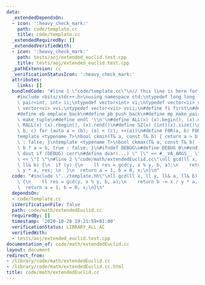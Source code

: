 ```yaml
---
data:
  _extendedDependsOn:
  - icon: ':heavy_check_mark:'
    path: code/template.cc
    title: code/template.cc
  _extendedRequiredBy: []
  _extendedVerifiedWith:
  - icon: ':heavy_check_mark:'
    path: tests/aoj/extended_euclid.test.cpp
    title: tests/aoj/extended_euclid.test.cpp
  _pathExtension: cc
  _verificationStatusIcon: ':heavy_check_mark:'
  attributes:
    links: []
  bundledCode: "#line 1 \"code/template.cc\"\n// this line is here for a reason\n\
    #include <bits/stdc++.h>\nusing namespace std;\ntypedef long long ll;\ntypedef\
    \ pair<int, int> ii;\ntypedef vector<int> vi;\ntypedef vector<ii> vii;\ntypedef\
    \ vector<vi> vvi;\ntypedef vector<vii> vvii;\n#define fi first\n#define se second\n\
    #define eb emplace_back\n#define pb push_back\n#define mp make_pair\n#define mt\
    \ make_tuple\n#define endl '\\n'\n#define ALL(x) (x).begin(), (x).end()\n#define\
    \ RALL(x) (x).rbegin(), (x).rend()\n#define SZ(x) (int)(x).size()\n#define FOR(a,\
    \ b, c) for (auto a = (b); (a) < (c); ++(a))\n#define F0R(a, b) FOR (a, 0, (b))\n\
    template <typename T>\nbool ckmin(T& a, const T& b) { return a > b ? a = b, true\
    \ : false; }\ntemplate <typename T>\nbool ckmax(T& a, const T& b) { return a <\
    \ b ? a = b, true : false; }\n#ifndef DEBUG\n#define DEBUG 0\n#endif\n#define\
    \ dout if (DEBUG) cerr\n#define dvar(...) \" [\" << #__VA_ARGS__ \": \" << (__VA_ARGS__)\
    \ << \"] \"\n#line 2 \"code/math/extendedEuclid.cc\"\nll gcd(ll x, ll y, ll& a,\
    \ ll& b) {\n  if (y) {\n    ll res = gcd(y, x % y, b, a);\n    return b -= x /\
    \ y * a, res; \n  }\n  return a = 1, b = 0, x;\n}\n"
  code: "#include \"../template.hh\"\nll gcd(ll x, ll y, ll& a, ll& b) {\n  if (y)\
    \ {\n    ll res = gcd(y, x % y, b, a);\n    return b -= x / y * a, res; \n  }\n\
    \  return a = 1, b = 0, x;\n}\n"
  dependsOn:
  - code/template.cc
  isVerificationFile: false
  path: code/math/extendedEuclid.cc
  requiredBy: []
  timestamp: '2020-10-28 19:21:59+01:00'
  verificationStatus: LIBRARY_ALL_AC
  verifiedWith:
  - tests/aoj/extended_euclid.test.cpp
documentation_of: code/math/extendedEuclid.cc
layout: document
redirect_from:
- /library/code/math/extendedEuclid.cc
- /library/code/math/extendedEuclid.cc.html
title: code/math/extendedEuclid.cc
---
```

